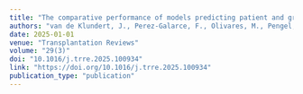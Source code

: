 ```yaml
---
title: "The comparative performance of models predicting patient and graft survival after kidney transplantation: A systematic review"
authors: "van de Klundert, J., Perez-Galarce, F., Olivares, M., Pengel, L., de Weerd, A."
date: 2025-01-01
venue: "Transplantation Reviews"
volume: "29(3)"
doi: "10.1016/j.trre.2025.100934"
link: "https://doi.org/10.1016/j.trre.2025.100934"
publication_type: "publication"
---
```


